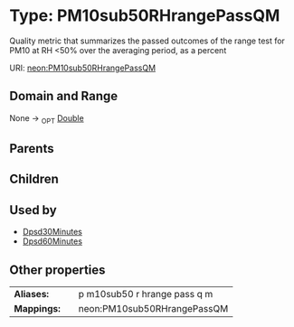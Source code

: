 
# Type: PM10sub50RHrangePassQM


Quality metric that summarizes the passed outcomes of the range test for PM10 at RH <50% over the averaging period, as a percent

URI: [neon:PM10sub50RHrangePassQM](https://data.neonscience.org/PM10sub50RHrangePassQM)


## Domain and Range

None ->  <sub>OPT</sub> [Double](types/Double.md)

## Parents


## Children


## Used by

 * [Dpsd30Minutes](Dpsd30Minutes.md)
 * [Dpsd60Minutes](Dpsd60Minutes.md)

## Other properties

|  |  |  |
| --- | --- | --- |
| **Aliases:** | | p m10sub50 r hrange pass q m |
| **Mappings:** | | neon:PM10sub50RHrangePassQM |


